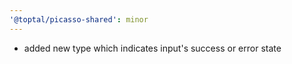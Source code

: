 ```yaml
---
'@toptal/picasso-shared': minor
---
```


- added new type which indicates input's success or error state
